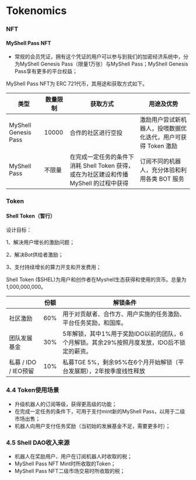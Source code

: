 # Tokenomics

### NFT

#### MyShell Pass NFT

* 常规的会员凭证，拥有这个凭证的用户可以参与到我们的加密经济系统中，分为MyShell Genesis Pass（限量1万张）与MyShell Pass；MyShell Genesis Pass享有更多的平台权益；

MyShell Pass NFT为 ERC 721代币，其用途和获取方式如下。

| 类型                   | 数量限制  | 获取方式                                                   | 用途及优势                              |
| -------------------- | ----- | ------------------------------------------------------ | ---------------------------------- |
| MyShell Genesis Pass | 10000 | 合作的社区进行空投                                              | 激励用户尝试新机器人，投喂数据优化迭代，用户可获得 Token 激励 |
| MyShell Pass         | 不限量   | 在完成一定任务的条件下消耗 Shell Token 获得，或在为社区建设和传播 MyShell 的过程中获得 | 订阅不同的机器人，充分体验和利用各类 BOT 服务          |

### Token

#### Shell Token（暂行）

设计目标：

1、解决用户增长的激励问题；

2、解决Bot供给者激励；

3、支付持续增长的算力开支和开发费用；



Shell Token ($SHEL)为用户和创作者在Myshell生态获得和使用的货币。总量为1,000,000,000。

|                  | 份额  | 解锁条件                                                |
| ---------------- | --- | --------------------------------------------------- |
| 社区激励             | 60% | 用于对贡献者、合作方、用户实施的任务激励、平台任务奖励，和国库。                    |
| 团队发展基金           | 30% | 5年解锁，其中1%用于奖励IDO以前的团队，6个月解锁。其余29%按照月度发放，IDO后不锁定的薪资。 |
| 私募 / IDO / IEO预留 | 10% | 私募TGE 5%，剩余95%在6个月开始解锁（平台发展期），2年按季度线性释放             |

### 4.4 Token使用场景

* 升级机器人的订阅等级，获得更高级的功能；
* 在完成一定任务的条件下，可用于支付mint新的MyShell Pass，以用于二级市场出售；
* 机器人向用户支付任务奖励（当初始的发展基金不足，需要更多时）；



### 4.5 Shell DAO收入来源

* 机器人在奖励用户、用户在订阅机器人时收取的税；
* MyShell Pass NFT Mint时所收取的Token；
* MyShell Pass NFT二级市场交易时所收取的税；
